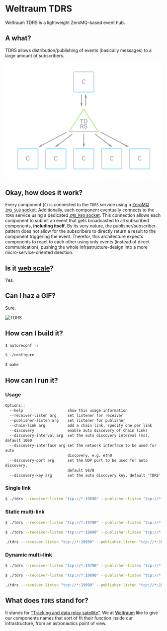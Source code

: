 # Weltraum TDRS
Weltraum TDRS is a lightweight ZeroMQ-based event hub.

## A what?

TDRS allows distribution/publishing of events (basically messages) to a large amount of subscribers.

![TDRS overview](README/tdrs01@2x.png)

## Okay, how does it work?

Every component (`C`) is connected to the `TDRS` service using a [ZeroMQ](http://zeromq.org) [`ZMQ_SUB` socket](http://api.zeromq.org/4-0:zmq-socket#toc10). Additionally, each component eventually connects to the `TDRS` service using a dedicated [`ZMQ_REQ` socket](http://api.zeromq.org/4-0:zmq-socket#toc4). This connection allows each component to submit an event that gets broadcasted to all subscribed components, **including itself**. By its very nature, the publisher/subscriber-pattern does not allow for the subscribers to directly return a result to the component triggering the event. Therefor, this architecture expects components to react to each other using only events (instead of direct communication), pushing the whole infrastructure-design into a more micro-service-oriented direction.

## Is it [web scale](https://www.youtube.com/watch?v=b2F-DItXtZs)?

Yes.

## Can I haz a GIF?

Sure.

![TDRS](README/tdrs01.gif)

## How can I build it?

```bash
$ autoreconf -i
```

```bash
$ ./configure
```

```bash
$ make
```

## How can I run it?

### Usage

```
Options::
  --help                    show this usage information
  --receiver-listen arg     set listener for receiver
  --publisher-listen arg    set listener for publisher
  --chain-link arg          add a chain link, specify one per link
  --discovery               enable auto discovery of chain links
  --discovery-interval arg  set the auto discovery interval (ms), default 1000
  --discovery-interface arg set the network interface to be used for auto
                            discovery, e.g. eth0
  --discovery-port arg      set the UDP port to be used for auto discovery,
                            default 5670
  --discovery-key arg       set the auto discovery key, default 'TDRS'
```

### Single link

```bash
$ ./tdrs --receiver-listen "tcp://*:19890" --publisher-listen "tcp://*:19891"
```

### Static multi-link

```bash
$ ./tdrs --receiver-listen "tcp://*:19790" --publisher-listen "tcp://*:19791" --chain-link "tcp://127.0.0.1:19891" --chain-link "tcp://127.0.0.1:19991"
```

```bash
$ ./tdrs --receiver-listen "tcp://*:19890" --publisher-listen "tcp://*:19891" --chain-link "tcp://127.0.0.1:19791" --chain-link "tcp://127.0.0.1:19991"
```

```bash
./tdrs --receiver-listen "tcp://*:19990" --publisher-listen "tcp://*:19991" --chain-link "tcp://127.0.0.1:19891" --chain-link "tcp://127.0.0.1:19791"
```

### Dynamic multi-link

```bash
$ ./tdrs --receiver-listen "tcp://*:19790" --publisher-listen "tcp://*:19791" --discovery
```

```bash
$ ./tdrs --receiver-listen "tcp://*:19890" --publisher-listen "tcp://*:19891" --discovery
```

```bash
./tdrs --receiver-listen "tcp://*:19990" --publisher-listen "tcp://*:19991" --discovery
```

## What does `TDRS` stand for?

It stands for ["Tracking and data relay satellite"](https://en.wikipedia.org/wiki/Tracking_and_data_relay_satellite). We at [Weltraum](https://weltraum.co) like to give our components names that sort of fit their function inside our infrastructure, from an astronautics point of view.
